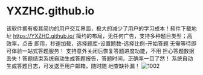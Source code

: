 # YXZHC.github.io
   该软件拥有极其简约的用户交互界面，极大的减少了用户的学习成本！软件下载地址 
    https://YXZHC.github.io/
简约的布局，无任何广告，支持多种题目类型；高效率，点击 即用，秒速加载，选择题库-设置题数-选择比例-开始答题 无需等待即可体验一站式答题服务！
支持意外关闭后恢复答题进度功能，不用 担心答题数据丢失！答题结束系统自动生成答题报告，答题时间，正确率一目了然！
系统自动生成答题日志，可发送至用户邮箱，随时随 地查缺补漏！
![1002](https://user-images.githubusercontent.com/80094007/197664059-f6042b70-2bd7-4e8c-9e59-a4964525a55a.png)
